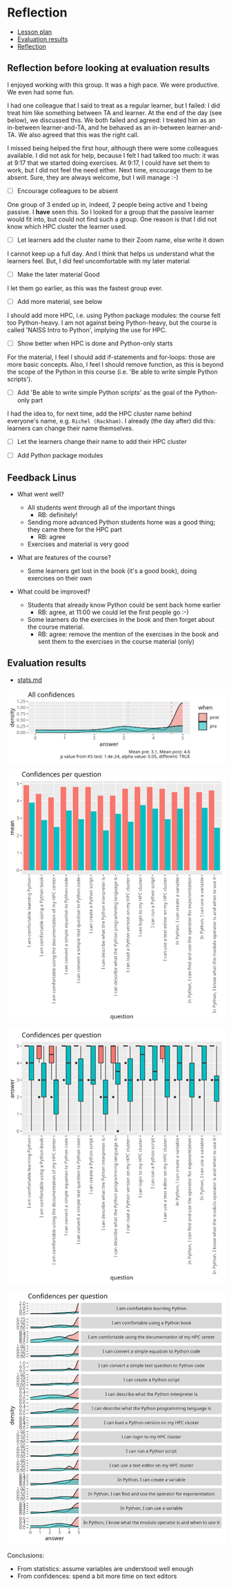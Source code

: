 # Reflection

- [Lesson plan](../../lesson_plans/20250424/README.md)
- [Evaluation results](../../evaluations/20250424/README.md)
- [Reflection](../../reflections/20250424/README.md)

## Reflection before looking at evaluation results

I enjoyed working with this group. It was a high pace.
We were productive. We even had some fun.

I had one colleague that I said to treat as a regular learner, but I
failed: I did treat him like something between TA and learner.
At the end of the day (see below), we discussed this. We
both failed and agreed: I treated him as an in-between learner-and-TA,
and he behaved as an in-between learner-and-TA. We also agreed
that this was the right call.

I missed being helped the first hour, although there were some colleagues
available. I did not ask for help, because I felt I had talked too much:
it was at 9:17 that we started doing exercises. At 9:17,
I could have set them to work, but I did not feel the need either.
Next time, encourage them to be absent. Sure, they are
always welcome, but I will manage :-)

- [ ] Encourage colleagues to be absent

One group of 3 ended up in, indeed,
2 people being active and 1 being passive.
I **have** seen this. So I looked for a group
that the passive learner would fit into, but could not
find such a group. One reason is that I did not know
which HPC cluster the learner used.

- [ ] Let learners add the cluster name to their Zoom name,
  else write it down

I cannot keep up a full day. And I think that helps us understand
what the learners feel. But, I did feel uncomfortable with
my later material

- [ ] Make the later material Good

I let them go earlier, as this was the fastest group ever.

- [ ] Add more material, see below

I should add more HPC, i.e. using Python package modules: the course
felt too Python-heavy. I am not against being Python-heavy,
but the course is called 'NAISS Intro to Python', implying
the use for HPC.

- [ ] Show better when HPC is done and Python-only starts

For the material, I feel I should add if-statements and for-loops:
those are more basic concepts.
Also, I feel I should remove function, as this is beyond the scope of
the Python in this course (i.e. 'Be able to write simple Python scripts').

- [ ] Add 'Be able to write simple Python scripts' as the goal
  of the Python-only part

I had the idea to, for next time, add the HPC cluster name behind everyone's
name, e.g. `Richel (Rackham)`. I already (the day after) did
this: learners can change their name themselves.

- [ ] Let the learners change their name to add their HPC
  cluster

- [ ] Add Python package modules

## Feedback Linus

- What went well?
    - All students went through all of the important things
        - RB: definitely!
    - Sending more advanced Python students home was a good thing;
      they came there for the HPC part
        - RB: agree
    - Exercises and material is very good

- What are features of the course?

    - Some learners get lost in the book (it's a good book),
      doing exercises on their own

- What could be improved?

    - Students that already know Python could be sent back home earlier
        - RB: agree, at 11:00 we could let the first people go :-)
    - Some learners do the exercises in the book and then forget about
      the course material.
        - RB: agree: remove the mention of the exercises in the book
          and sent them to the exercises in the course material (only)

## Evaluation results

- [stats.md](../../evaluations/20250424/stats.md)

![All confidences](../../evaluations/20250424/all_confidences_pre_post.png)

![Average confidence per question](../../evaluations/20250424/average_confidences_per_question_pre_post.png)

![Confidence per question as boxplot](../../evaluations/20250424/confidences_per_question_boxplot_pre_post.png)

![Confidence per question](../../evaluations/20250424/confidences_per_question_pre_post.png)

Conclusions:

- From statistics: assume variables are understood well enough
- From confidences: spend a bit more time on text editors
